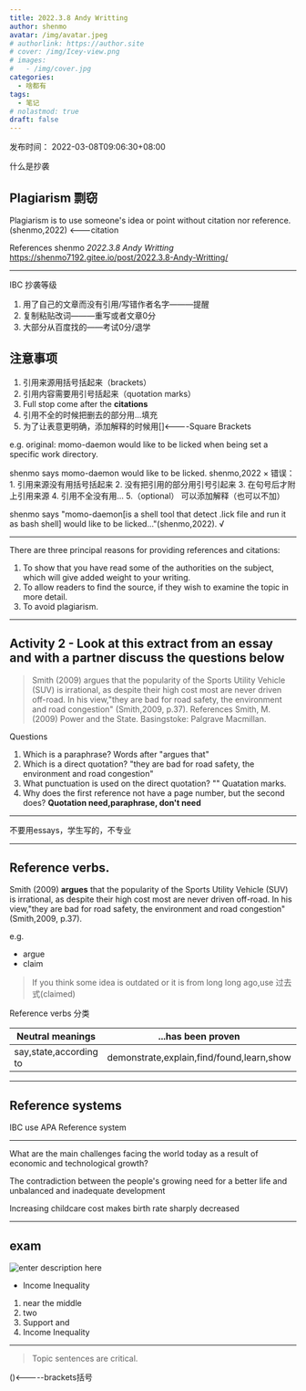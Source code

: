 ```yaml
---
title: 2022.3.8 Andy Writting
author: shenmo
avatar: /img/avatar.jpeg
# authorlink: https://author.site
# cover: /img/Icey-view.png
# images:
#   - /img/cover.jpg
categories:
  - 啥都有
tags:
  - 笔记
# nolastmod: true
draft: false
---
```

发布时间： 2022-03-08T09:06:30+08:00

什么是抄袭

<!--more-->


## Plagiarism 剽窃
Plagiarism is to use someone's idea or point without citation nor reference. (shenmo,2022) <---citation

References
shenmo *2022.3.8 Andy Writting* https://shenmo7192.gitee.io/post/2022.3.8-Andy-Writting/

-----
IBC 抄袭等级

1. 用了自己的文章而没有引用/写错作者名字———提醒
2. 复制粘贴改词———重写或者文章0分
3. 大部分从百度找的——考试0分/退学


## 注意事项
1. 引用来源用括号括起来（brackets）
2. 引用内容需要用引号括起来（quotation marks）
3. Full stop come after the **citations**
4. 引用不全的时候把删去的部分用...填充
5. 为了让表意更明确，添加解释的时候用[]<----Square Brackets

e.g.
original: momo-daemon would like to be licked when being set a specific work directory.

shenmo says momo-daemon would like to be licked. shenmo,2022   ×
错误：1.  引用来源没有用括号括起来 2. 没有把引用的部分用引号引起来 3. 在句号后才附上引用来源 4. 引用不全没有用... 5.（optional） 可以添加解释（也可以不加）

shenmo says "momo-daemon[is a shell tool that detect .lick file and run it as bash shell] would like to be licked..."(shenmo,2022). √
 

-------

There are three principal reasons for providing references and citations: 
1. To show that you have read some of the authorities on the subject, which will give added weight to your writing. 
2. To allow readers to find the source, if they wish to examine the topic in more detail. 
3. To avoid plagiarism.

---------

## Activity 2 - Look at this extract from an essay and with a partner discuss the questions below


> Smith (2009) argues that the popularity of the Sports Utility Vehicle (SUV) is irrational, as despite their high cost most are never driven off-road. In his view,"they are bad for road safety, the environment and road congestion" (Smith,2009, p.37).
References 
Smith, M. (2009) Power and the State. Basingstoke: Palgrave Macmillan.


Questions
1. Which is a paraphrase? Words after "argues that"
2. Which is a direct quotation?  "they are bad for road safety, the environment and road congestion"
3. What punctuation is used on the direct quotation? "" Quatation marks.
4. Why does the first reference not have a page number, but the second does? **Quotation need,paraphrase, don't need**




---------
不要用essays，学生写的，不专业

--------

## Reference verbs.

Smith (2009) **argues** that the popularity of the Sports Utility Vehicle (SUV) is irrational, as despite their high cost most are never driven off-road. In his view,"they are bad for road safety, the environment and road congestion" (Smith,2009, p.37).

e.g.
* argue
* claim

> If you think some idea is outdated or it is from long long ago,use 过去式(claimed)


Reference verbs 分类


| Neutral meanings       | ...has been proven                        | ... has <strong>not</strong> been proven |
| ---------------------- | ----------------------------------------- | ---------------------------------------- |
| say,state,according to | demonstrate,explain,find/found,learn,show | assume,believe,claim,indicate/suggest    |

-----------
## Reference systems

IBC use APA Reference system

-------
What are the main challenges facing the world today as a result of economic and technological growth?

The contradiction between the people's growing need for a better life and unbalanced and inadequate development 

Increasing childcare cost makes birth rate sharply decreased

------
## exam
![enter description here](https://xiaoshujiang-shenmo.oss-accelerate.aliyuncs.com/小书匠/1646706568015.png)

* Income Inequality

1. near the middle
2. two
3. Support and 
4. Income Inequality

----
> Topic sentences are critical.

()<-----brackets括号